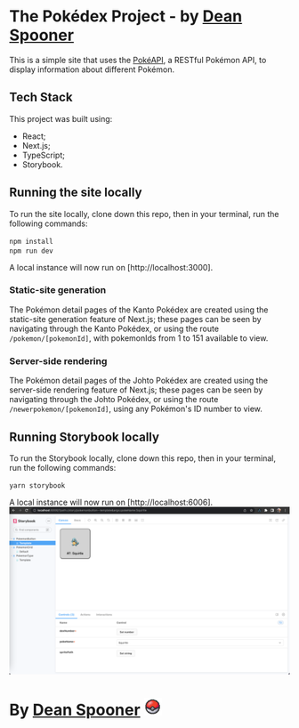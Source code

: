 # The Pokédex Project - by [Dean Spooner](https://github.com./DeanSpooner)

This is a simple site that uses the [PokéAPI](https://pokeapi.co/), a RESTful Pokémon API, to display information about different Pokémon.

## Tech Stack

This project was built using:

- React;
- Next.js;
- TypeScript;
- Storybook.

## Running the site locally

To run the site locally, clone down this repo, then in your terminal, run the following commands:

`npm install`<br>
`npm run dev`

A local instance will now run on [http://localhost:3000].

### Static-site generation

The Pokémon detail pages of the Kanto Pokédex are created using the static-site generation feature of Next.js; these pages can be seen by navigating through the Kanto Pokédex, or using the route `/pokemon/[pokemonId]`, with pokemonIds from 1 to 151 available to view.

### Server-side rendering

The Pokémon detail pages of the Johto Pokédex are created using the server-side rendering feature of Next.js; these pages can be seen by navigating through the Johto Pokédex, or using the route `/newerpokemon/[pokemonId]`, using any Pokémon's ID number to view.

## Running Storybook locally

To run the Storybook locally, clone down this repo, then in your terminal, run the following commands:

`yarn storybook`

A local instance will now run on [http://localhost:6006].
<img src="./public/storybook.png" alt="Storybook screenshot"/>

# By [Dean Spooner](https://github.com./DeanSpooner) <img src="./public/pokeball.gif" alt="Pokéball GIF" width=32px/>
